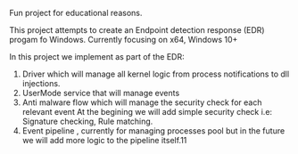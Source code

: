 Fun project for educational reasons.

This project attempts to create an 
Endpoint detection response (EDR) progam fo Windows.
Currently focusing on x64, Windows 10+

In this project we implement as part of the EDR:
1. Driver which will manage all kernel logic from process notifications to dll injections.
2. UserMode service that will manage events
3. Anti malware flow which will manage the security check for each relevant event
   At the begining we will add simple security check
   i.e: Signature checking, Rule matching.
4. Event pipeline , currently for managing processes pool but in the future we will add more logic
  to the pipeline itself.11
